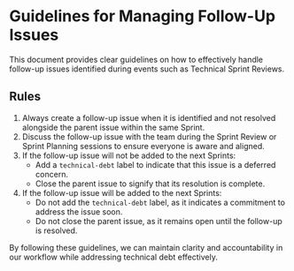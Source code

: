 # Guidelines for Managing Follow-Up Issues

This document provides clear guidelines on how to effectively handle follow-up issues identified during events such as Technical Sprint Reviews.

## Rules
1. Always create a follow-up issue when it is identified and not resolved alongside the parent issue within the same Sprint.
2. Discuss the follow-up issue with the team during the Sprint Review or Sprint Planning sessions to ensure everyone is aware and aligned.
3. If the follow-up issue will not be added to the next Sprints:
   - Add a `technical-debt` label to indicate that this issue is a deferred concern.
   - Close the parent issue to signify that its resolution is complete.
4. If the follow-up issue will be added to the next Sprints:
   - Do not add the `technical-debt` label, as it indicates a commitment to address the issue soon.
   - Do not close the parent issue, as it remains open until the follow-up is resolved.

By following these guidelines, we can maintain clarity and accountability in our workflow while addressing technical debt effectively.